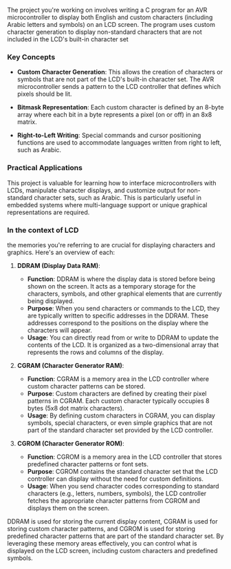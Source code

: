 The project you're working on involves writing a C program for an AVR microcontroller to display both English and custom characters (including Arabic letters and symbols) on an LCD screen. The program uses custom character generation to display non-standard characters that are not included in the LCD's built-in character set

### Key Concepts

- **Custom Character Generation**: This allows the creation of characters or symbols that are not part of the LCD's built-in character set. The AVR microcontroller sends a pattern to the LCD controller that defines which pixels should be lit.
  
- **Bitmask Representation**: Each custom character is defined by an 8-byte array where each bit in a byte represents a pixel (on or off) in an 8x8 matrix.

- **Right-to-Left Writing**: Special commands and cursor positioning functions are used to accommodate languages written from right to left, such as Arabic.

### Practical Applications

This project is valuable for learning how to interface microcontrollers with LCDs, manipulate character displays, and customize output for non-standard character sets, such as Arabic. This is particularly useful in embedded systems where multi-language support or unique graphical representations are required.

### In the context of LCD
the memories you're referring to are crucial for displaying characters and graphics. Here's an overview of each:

1. **DDRAM (Display Data RAM)**:
   - **Function**: DDRAM is where the display data is stored before being shown on the screen. It acts as a temporary storage for the characters, symbols, and other graphical elements that are currently being displayed.
   - **Purpose**: When you send characters or commands to the LCD, they are typically written to specific addresses in the DDRAM. These addresses correspond to the positions on the display where the characters will appear.
   - **Usage**: You can directly read from or write to DDRAM to update the contents of the LCD. It is organized as a two-dimensional array that represents the rows and columns of the display.

2. **CGRAM (Character Generator RAM)**:
   - **Function**: CGRAM is a memory area in the LCD controller where custom character patterns can be stored.
   - **Purpose**: Custom characters are defined by creating their pixel patterns in CGRAM. Each custom character typically occupies 8 bytes (5x8 dot matrix characters).
   - **Usage**: By defining custom characters in CGRAM, you can display symbols, special characters, or even simple graphics that are not part of the standard character set provided by the LCD controller.

3. **CGROM (Character Generator ROM)**:
   - **Function**: CGROM is a memory area in the LCD controller that stores predefined character patterns or font sets.
   - **Purpose**: CGROM contains the standard character set that the LCD controller can display without the need for custom definitions.
   - **Usage**: When you send character codes corresponding to standard characters (e.g., letters, numbers, symbols), the LCD controller fetches the appropriate character patterns from CGROM and displays them on the screen.

 DDRAM is used for storing the current display content, CGRAM is used for storing custom character patterns, and CGROM is used for storing predefined character patterns that are part of the standard character set. By leveraging these memory areas effectively, you can control what is displayed on the LCD screen, including custom characters and predefined symbols.
